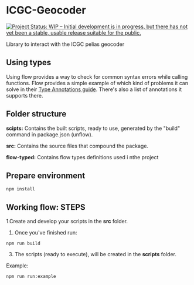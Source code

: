 # ICGC-Geocoder

[![Project Status: WIP – Initial development is in progress, but there has not yet been a stable, usable release suitable for the public.](https://www.repostatus.org/badges/latest/wip.svg)](https://www.repostatus.org/#wip)

Library to interact with the ICGC pelias geocoder

## <a name="types"></a>Using types
Using flow provides a way to check for common syntax errors while calling functions. Flow provides a simple example of which kind of problems it can solve in their [Type Annotations guide](https://flow.org/en/docs/types/). There's also a list of annotations it supports there.

## Folder structure

__scipts:__ Contains the built scripts, ready to use, generated by the "build" command in package.json (unflow).

__src:__ Contains the source files that compound the package.

__flow-typed:__ Contains flow types definitions used i nthe project


## Prepare environment

````
npm install

````


## Working flow: STEPS

1.Create and develop your scripts in the **src** folder. 

1. Once you've finished run:

````
npm run build

````

3. The scripts (ready to execute), will be created in the **scripts** folder.

Example:

```
npm run run:example
```